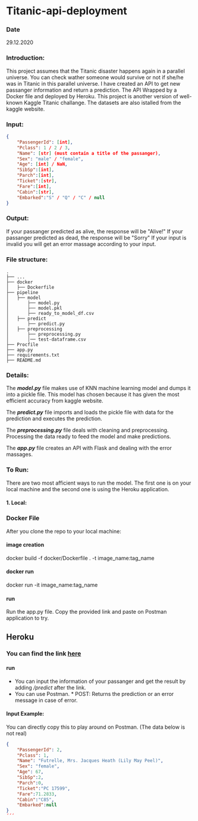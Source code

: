 # Titanic-api-deployment

### Date

29.12.2020

### Introduction:

This project assumes that the Titanic disaster happens again in a parallel universe. You can check wather someone would survive or not if she/he was in Titanic in this parallel universe. I have created an API to get new passanger information and return a prediction. The API Wrapped by a Docker file and deployed by Heroku. This project is another version of well-known Kaggle Titanic challange. The datasets are also istalled from the kaggle website.

### Input:
```json
{
    "PassengerId": [int], 
    "Pclass": 1 / 2 / 3, 
    "Name": [str] (must contain a title of the passanger), 
    "Sex": "male" / "female", 
    "Age": [int] / NaN, 
    "SibSp":[int], 
    "Parch":[int],
    "Ticket":[str], 
    "Fare":[int], 
    "Cabin":[str], 
    "Embarked":"S" / "Q" / "C" / null
}
 ```
 
 ### Output:
 If your passanger predicted as alive, the response will be "Alive!"
 If your passanger predicted as dead, the response will be "Sorry"
 If your input is invalid you will get an error massage according to your input.
 
 ### File structure:

    .
    ├── ...
    ├── docker                    
    │   ├── Dockerfile                           
    ├── pipeline                    
    │   ├── model
    │       ├── model.py
    │       ├── model.pkl
    │       ├── ready_to_model_df.csv
    │   ├── predict
    │       ├── predict.py
    │   ├── preprocessing 
    │       ├── preprocessing.py
    │       │── test-dataframe.csv
    ├── Procfile
    ├── app.py
    ├── requirements.txt
    ├── README.md
 
### Details:

The ***model.py*** file makes use of KNN machine learning model and dumps it into a pickle file. This model has chosen because it has given the most efficient accuracy from kaggle website. 

The ***predict.py*** file imports and loads the pickle file with data for the prediction and executes the prediction.

The ***preprocessing.py*** file deals with cleaning and preprocessing. Processing the data ready to feed the model and make predictions.

The ***app.py*** file creates an API with Flask and dealing with the error massages.

### To Run:
There are two most afficient ways to run the model. The first one is on your local machine and the second one is using the Heroku application.

#### 1. Local:

### Docker File

After you clone the repo to your local machine:

#### image creation
docker build -f docker/Dockerfile . -t image_name:tag_name

#### docker run
docker run -it image_name:tag_name

#### run
Run the app.py file. Copy the provided link and paste on Postman application to try.


## Heroku 

### You can find the link [here](https://titanic-deployment-api.herokuapp.com/)

#### run
- You can input the information of your passanger and get the result by adding */predict* after the link.
- You can use Postman. * POST: Returns the prediction or an error message in case of error.

#### Input Example:
You can directly copy this to play around on Postman. (The data below is not real)

```json
{
    "PassengerId": 2, 
    "Pclass": 1, 
    "Name": "Futrelle, Mrs. Jacques Heath (Lily May Peel)", 
    "Sex": "female", 
    "Age": 67, 
    "SibSp":2, 
    "Parch":0,
    "Ticket":"PC 17599", 
    "Fare":71.2833, 
    "Cabin":"C85", 
    "Embarked":null
}
´´´


